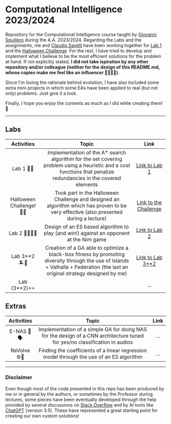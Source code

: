 # Computational Intelligence 2023/2024

Repository for the Computational Intelligence course taught by [Giovanni Squillero](https://github.com/squillero) during the A.A. 2023/2024. Regarding the Labs and the assignments, me and [Claudio Savelli](https://github.com/ClaudioSavelli) have been working together for [Lab 1](https://github.com/Mattizza/Computational_Intelligence_2023-2024/tree/main/Lab_1) and the [Halloween Challenge](https://github.com/Mattizza/Computational_Intelligence_2023-2024/tree/main/Halloween_Challenge). For the rest, I have tried to develop and implement what I believe to be the most efficient solutions for the problem at hand. If not explicitly stated, **I did not take ispiration by any other repository and/or colleague (neither for the design of this README.md, whose copies make me feel like an influencer 🤦🏻‍♂💅)**.

Since I'm loving the rationale behind evolution, I have also included some extra mini-projects in which some EAs have been applied to real (but not only) problems. Just give it a look.

Finally, I hope you enjoy the contents as much as I did while creating them! 🤗

---

## Labs

| Activities                 | Topic                                                                                                                                                                               | Link                                                                                                                    |
|:--------------------------:|:-----------------------------------------------------------------------------------------------------------------------------------------------------------------------------------:|:-----------------------------------------------------------------------------------------------------------------------:|
| Lab 1 🌟🐾                  | Implementation of the A* search algorithm for the set covering problem using a heuristic and a cost functions that penalize redundancies in the covered elements                    | [Link to Lab 1](https://github.com/Mattizza/Computational_Intelligence_2023-2024/tree/main/Lab_1)                       |
| Halloween Challenge! 🎃🦇   | Took part in the Halloween Challenge and designed an algorithm which has proven to be very effective (also presented during a lecture)                                              | [Link to the Challenge](https://github.com/Mattizza/Computational_Intelligence_2023-2024/tree/main/Halloween_Challenge) |
| Lab 2 🧙🏼‍♂️✨                  | Design of an ES based algorithm to play (and win!) against an opponent at the Nim game                                                                                              | [Link to Lab 2](https://github.com/Mattizza/Computational_Intelligence_2023-2024/tree/main/Lab_2)                       |
| Lab 3**2 🏝️🧬               | Creation of a GA able to optimize a black-box fitness by promoting diversity through the use of Islands + Valhalla + Federation (the last an original strategy designed by me) | [Link to Lab 3**2](https://github.com/Mattizza/Computational_Intelligence_2023-2024/tree/main/Lab_3**2)                 |
| Lab (3**2)++               |                                                                                                                                                                                     | ...                                                                                                                     |

## Extras

| Activities                 | Topic                                                                                                                                                                               | Link                                                                                                                    |
|:--------------------------:|:-----------------------------------------------------------------------------------------------------------------------------------------------------------------------------------:|:-----------------------------------------------------------------------------------------------------------------------:|
| E-NAS 🧐🗣️                  | Implementation of a simple GA for doing NAS for the design of a CNN architecture tuned for yes/no classification in audios                                                                                                                                                                                    | ...                                                                                                                     |
| ReVolve ⚙️🎰                 | Finding the coefficients of a linear regression model through the use of an ES algorithm                                                                                                                                                                                                               | ...                                                                                                                     |

---

### Disclaimer

Even though most of the code presented in this repo has been produced by me or in general by the authors, or sometimes by the Professor during lectures, some pieces have been eventually developed through the help provided by several discussions on [Stack Overflow](https://stackoverflow.com/) and by AI tools like [ChatGPT](https://chat.openai.com/) (version 3.5). These have represented a great starting point for creating our own custom solutions!
